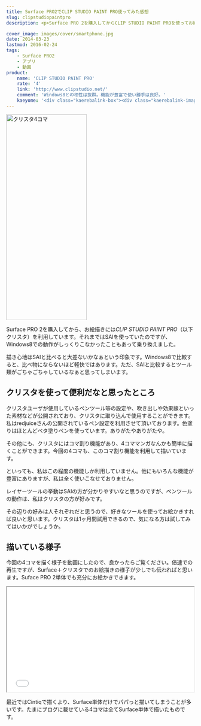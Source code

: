 ```yaml
---
title: Surface PRO2でCLIP STUDIO PAINT PRO使ってみた感想
slug: clipstudiopaintpro
description: <p>Surface PRO 2を購入してからCLIP STUDIO PAINT PROを使ってお絵描きしています。Windows8であれば、SAIより軽快に動くので、Surfaceとの相性は抜群でしょう。実際の様子を動画にもしてみました。</p>

cover_image: images/cover/smartphone.jpg
date: 2014-03-23
lastmod: 2016-02-24
tags: 
    - Surface PRO2
    - アプリ
    - 動画
product:
    name: 'CLIP STUDIO PAINT PRO'
    rate: '4'
    link: 'http://www.clipstudio.net/'
    comment: 'Windows8との相性は抜群。機能が豊富で使い勝手は良好。'
    kaeyome: '<div class="kaerebalink-box"><div class="kaerebalink-image"><a href="http://www.amazon.co.jp/exec/obidos/ASIN/B00856V104/illusionspace-22/ref=nosim/" rel="nofollow" target="_blank"><img src="http://ecx.images-amazon.com/images/I/41VnFvX0H0L._SL160_.jpg" style="border: none;" /></a></div><div class="kaerebalink-info"><div class="kaerebalink-name"><a href="http://www.amazon.co.jp/exec/obidos/ASIN/B00856V104/illusionspace-22/ref=nosim/" rel="nofollow" target="_blank">CLIP STUDIO PAINT PRO</a><div class="kaerebalink-powered-date">posted with <a href="http://kaereba.com" rel="nofollow" target="_blank">カエレバ</a></div></div><div class="kaerebalink-detail"> セルシス 2012-07-06    </div><div class="kaerebalink-link1"><div class="shoplinkamazon"><a href="http://www.amazon.co.jp/gp/search?keywords=CLIP%20STUDIO%20PAINT%20PRO&__mk_ja_JP=%83J%83%5E%83J%83i&tag=illusionspace-22" rel="nofollow" target="_blank" title="アマゾン" >Amazonで購入</a></div><div class="shoplinkrakuten"><a href="http://hb.afl.rakuten.co.jp/hgc/0e95387f.f2aef20d.0e953880.25e412bd/?pc=http%3A%2F%2Fsearch.rakuten.co.jp%2Fsearch%2Fmall%2FCLIP%2520STUDIO%2520PAINT%2520PRO%2F-%2Ff.1-p.1-s.1-sf.0-st.A-v.2%3Fx%3D0%26scid%3Daf_ich_link_urltxt%26m%3Dhttp%3A%2F%2Fm.rakuten.co.jp%2F" rel="nofollow" target="_blank" title="楽天市場" >楽天市場で購入</a></div></div></div><div class="booklink-footer" style="clear: left"></div></div>'
---
```


<p><img src="https://wantit.gcreate.jp/wp-content/uploads/2014/03/3c80c930de1eb15dde7c682434dd373f.jpg" alt="クリスタ4コマ" width="215" height="550" class="size-full wp-image-433" srcset="https://wantit.gcreate.jp/wp-content/uploads/2014/03/3c80c930de1eb15dde7c682434dd373f.jpg 215w, https://wantit.gcreate.jp/wp-content/uploads/2014/03/3c80c930de1eb15dde7c682434dd373f-117x300.jpg 117w" sizes="(max-width: 215px) 100vw, 215px" /></p>
<p>Surface PRO 2を購入してから、お絵描きには<em>CLIP STUDIO PAINT PRO</em>（以下クリスタ）を利用しています。それまではSAIを使っていたのですが、Windows8での動作がしっくりこなかったこともあって乗り換えました。</p>
<p>描き心地はSAIと比べると大差ないかなぁという印象です。Windows8で比較すると、比べ物にならないほど軽快ではあります。ただ、SAIと比較するとツール類がごちゃごちゃしているなぁと思ってしまいます。</p>
<h2>クリスタを使って便利だなと思ったところ</h2>
<p>クリスタユーザが使用しているペンツール等の設定や、吹き出しや効果線といった素材などが公開されており、クリスタに取り込んで使用することができます。私はredjuiceさんの公開されているペン設定を利用させて頂いております。色塗りはほとんどベタ塗りペンを使っています。ありがたやありがたや。</p>
<p>その他にも、クリスタにはコマ割り機能があり、4コママンガなんかも簡単に描くことができます。今回の4コマも、このコマ割り機能を利用して描いています。</p>
<p>といっても、私はこの程度の機能しか利用していません。他にもいろんな機能が豊富にありますが、私は全く使いこなせておりません。</p>
<p>レイヤーツールの挙動はSAIの方が分かりやすいなと思うのですが、ペンツールの動作は、私はクリスタの方が好みです。</p>
<p>その辺りの好みは人それぞれだと思うので、好きなツールを使ってお絵かきすれば良いと思います。クリスタは1ヶ月間試用できるので、気になる方は試してみてはいかがでしょうか。</p>
<h2>描いている様子</h2>
<p>今回の4コマを描く様子を動画にしたので、良かったらご覧ください。倍速での再生ですが、Surface＋クリスタでのお絵描きの様子が少しでも伝わればと思います。Suface PRO 2単体でも充分にお絵かきできます。</p>
<p><iframe width="500" height="281" src="//www.youtube.com/embed/oAIbBcDPecQ?feature=player_embedded" allowfullscreen></iframe></p>
<p>最近ではCintiqで描くより、Surface単体だけでパパっと描いてしまうことが多いです。たまにブログに載せている4コマは全てSurface単体で描いたものです。</p>

  